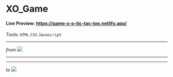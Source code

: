 # XO_Game

#### Live Preview: https://game-x-o-tic-tac-toe.netlify.app/

Tools: `HTML` `CSS` `Javascript`
***

_from_
<img src="https://github.com/mahmoudaboalwafa1/XO_Game/assets/109794013/d34f233c-7018-49d7-b1b2-90cd1ac79295"/>

***
----
_to_
<img src="https://github.com/mahmoudaboalwafa1/Tic_Tac_Toe/assets/109794013/c4f45710-7021-4602-8fb3-07a732256171"/>
